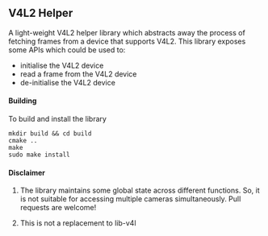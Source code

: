 
[//]: #
[//]: # "v4l2_helper - README.md file for library"
[//]: #
[//]: # "Copyright (c) 2017-2018, e-con Systems India Pvt. Ltd.  All rights reserved."
[//]: #

## V4L2 Helper

A light-weight V4L2 helper library which abstracts away the
process of fetching frames from a device that supports V4L2.
This library exposes some APIs which could be used to:

 * initialise the V4L2 device
 * read a frame from the V4L2 device
 * de-initialise the V4L2 device

#### Building
To build and install the library

```
mkdir build && cd build
cmake ..
make
sudo make install
```

#### Disclaimer
1. The library maintains some global state across different
   functions. So, it is not suitable for accessing multiple
   cameras simultaneously. Pull requests are welcome!

2. This is not a replacement to lib-v4l
